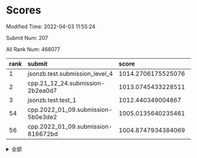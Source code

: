 # Scores

Modified Time: 2022-04-03 11:55:24

Submit Num: 207

All Rank Num: 466077

| rank |               submit               |       score        |       sigma        | pk_num |
| :--- | :--------------------------------- | :----------------- | :----------------- | :----- |
| 1    | jsonzb.test.submission_level_4     | 1014.2706175525076 | 0.8311533167226988 | 9009   |
| 2    | cpp.21_12_24.submission-2b2ea0d7   | 1013.0745433228511 | 0.8171849510714498 | 9008   |
| 3    | jsonzb.test.test_1                 | 1012.440349004867  | 0.796767340474264  | 9002   |
| 54   | cpp.2022_01_09.submission-5b0e3de2 | 1005.0135640235461 | 0.7308288274693926 | 9008   |
| 56   | cpp.2022_01_09.submission-816672bd | 1004.8747934384069 | 0.7263324325282237 | 9005   |


<details>
<summary>全部</summary>

| rank |                 submit                 |       score        |       sigma        | pk_num |
| :--- | :------------------------------------- | :----------------- | :----------------- | :----- |
| 1    | jsonzb.test.submission_level_4         | 1014.2706175525076 | 0.8311533167226988 | 9009   |
| 2    | cpp.21_12_24.submission-2b2ea0d7       | 1013.0745433228511 | 0.8171849510714498 | 9008   |
| 3    | jsonzb.test.test_1                     | 1012.440349004867  | 0.796767340474264  | 9002   |
| 4    | gobigger.level_3.submission_level_3_25 | 1012.2378467952468 | 0.795844227746042  | 9008   |
| 5    | gobigger.level_3.submission_level_3_26 | 1011.8958925457856 | 0.7713146239969514 | 9009   |
| 6    | gobigger.level_3.submission_level_3_22 | 1011.1932568931977 | 0.7749540850087239 | 9012   |
| 7    | gobigger.level_3.submission_level_3_18 | 1011.158247906908  | 0.7482580764496432 | 9010   |
| 8    | gobigger.level_3.submission_level_3_0  | 1011.0773368697246 | 0.7756646366651385 | 9005   |
| 9    | gobigger.level_3.submission_level_3_21 | 1011.0585021795396 | 0.7559185896025665 | 9007   |
| 10   | gobigger.level_3.submission_level_3_32 | 1010.7637742340266 | 0.7747865620913653 | 9008   |
| 11   | gobigger.level_3.submission_level_3_8  | 1010.6907117242548 | 0.7738503885218319 | 9007   |
| 12   | gobigger.level_3.submission_level_3_35 | 1010.6276179778031 | 0.7499177968966317 | 9010   |
| 13   | gobigger.level_3.submission_level_3_11 | 1010.6191633537359 | 0.7645157545852064 | 9006   |
| 14   | gobigger.level_3.submission_level_3_5  | 1010.5975601550147 | 0.7648177613060099 | 9006   |
| 15   | gobigger.level_3.submission_level_3_46 | 1010.5648361268152 | 0.7596381537884411 | 8999   |
| 16   | gobigger.level_3.submission_level_3_15 | 1010.5068631781801 | 0.7682240297837171 | 9004   |
| 17   | gobigger.level_3.submission_level_3_4  | 1010.5008715577386 | 0.7496451545174978 | 9002   |
| 18   | gobigger.level_3.submission_level_3_28 | 1010.4558713842086 | 0.7594000917624004 | 9003   |
| 19   | gobigger.level_3.submission_level_3_39 | 1010.3809139028091 | 0.7536652475511829 | 9004   |
| 20   | gobigger.level_3.submission_level_3_34 | 1010.3250472423722 | 0.7717739765967245 | 9005   |
| 21   | gobigger.level_3.submission_level_3_23 | 1010.2797173697843 | 0.7867318641612143 | 9002   |
| 22   | gobigger.level_3.submission_level_3_24 | 1010.275708139515  | 0.7295632454415921 | 9003   |
| 23   | gobigger.level_3.submission_level_3_17 | 1010.1817447051885 | 0.7630201208715065 | 9007   |
| 24   | gobigger.level_3.submission_level_3_40 | 1010.0867680140182 | 0.7599973613478856 | 9009   |
| 25   | gobigger.level_3.submission_level_3_36 | 1010.0476557452071 | 0.7585628139498517 | 9008   |
| 26   | gobigger.level_3.submission_level_3_37 | 1010.0265477230039 | 0.7802303293856357 | 9008   |
| 27   | gobigger.level_3.submission_level_3_29 | 1009.995493286501  | 0.7653726265111112 | 9004   |
| 28   | gobigger.level_3.submission_level_3_31 | 1009.985136221135  | 0.7485841946921363 | 9003   |
| 29   | gobigger.level_3.submission_level_3_49 | 1009.9359740796102 | 0.7650821834311529 | 9005   |
| 30   | gobigger.level_3.submission_level_3_27 | 1009.9202827062485 | 0.7499910980198391 | 9010   |
| 31   | gobigger.level_3.submission_level_3_6  | 1009.9144368004739 | 0.7504408464137613 | 9010   |
| 32   | gobigger.level_3.submission_level_3_16 | 1009.8931299840458 | 0.7800646134613737 | 9001   |
| 33   | gobigger.level_3.submission_level_3_38 | 1009.8785317771675 | 0.7613170637074483 | 9010   |
| 34   | gobigger.level_3.submission_level_3_12 | 1009.8330880408759 | 0.7508386975179576 | 9008   |
| 35   | gobigger.level_3.submission_level_3_33 | 1009.8062232768348 | 0.7469423433857346 | 9005   |
| 36   | gobigger.level_3.submission_level_3_20 | 1009.7936381303361 | 0.7512068298042017 | 9010   |
| 37   | gobigger.level_3.submission_level_3_42 | 1009.772473822979  | 0.745952715870852  | 9007   |
| 38   | gobigger.level_3.submission_level_3_41 | 1009.5624213008563 | 0.7516889454345174 | 9007   |
| 39   | gobigger.level_3.submission_level_3_19 | 1009.5345435867325 | 0.7643361994475599 | 9004   |
| 40   | gobigger.level_3.submission_level_3_7  | 1009.5285450191918 | 0.75918860628944   | 9007   |
| 41   | gobigger.level_3.submission_level_3_43 | 1009.4762223926467 | 0.7283039690919949 | 9009   |
| 42   | gobigger.level_3.submission_level_3_47 | 1009.4752776934316 | 0.7852001051236914 | 9005   |
| 43   | gobigger.level_3.submission_level_3_13 | 1009.4449483027655 | 0.7434704102653458 | 9006   |
| 44   | gobigger.level_3.submission_level_3_3  | 1009.3668956779325 | 0.7519018922451711 | 9008   |
| 45   | gobigger.level_3.submission_level_3_1  | 1009.2790307214758 | 0.7605118666581289 | 9008   |
| 46   | gobigger.level_3.submission_level_3_30 | 1009.2524309489961 | 0.7372694244294623 | 9005   |
| 47   | gobigger.level_3.submission_level_3_48 | 1009.1801903957006 | 0.7510989953351075 | 9007   |
| 48   | gobigger.level_3.submission_level_3_45 | 1009.0051426652439 | 0.7429276735938571 | 9005   |
| 49   | gobigger.level_3.submission_level_3_14 | 1008.9385570481331 | 0.738854651453493  | 9009   |
| 50   | gobigger.level_3.submission_level_3_10 | 1008.7639411097105 | 0.7267778691117075 | 9002   |
| 51   | gobigger.level_3.submission_level_3_9  | 1008.6736408716348 | 0.74844050198503   | 9005   |
| 52   | gobigger.level_3.submission_level_3_2  | 1008.5762422786551 | 0.7415030201122269 | 9002   |
| 53   | gobigger.level_3.submission_level_3_44 | 1008.4725974307972 | 0.7357417485252278 | 9009   |
| 54   | cpp.2022_01_09.submission-5b0e3de2     | 1005.0135640235461 | 0.7308288274693926 | 9008   |
| 55   | gobigger.level_1.submission_level_1_19 | 1004.9302411270877 | 0.7256452188454172 | 9012   |
| 56   | cpp.2022_01_09.submission-816672bd     | 1004.8747934384069 | 0.7263324325282237 | 9005   |
| 57   | gobigger.level_1.submission_level_1_34 | 1004.5606370510142 | 0.7131689279773714 | 9009   |
| 58   | gobigger.level_1.submission_level_1_33 | 1004.5579533535491 | 0.729219278346173  | 9006   |
| 59   | gobigger.level_1.submission_level_1_44 | 1004.5305873213338 | 0.7160134531373615 | 9009   |
| 60   | gobigger.level_1.submission_level_1_42 | 1004.504339104292  | 0.7240862772457018 | 9002   |
| 61   | gobigger.level_1.submission_level_1_10 | 1004.4768089788197 | 0.7148387510787542 | 9007   |
| 62   | gobigger.level_1.submission_level_1_27 | 1004.4056033784061 | 0.7302590867194477 | 9006   |
| 63   | gobigger.level_1.submission_level_1_24 | 1004.2936140875122 | 0.7201039795254734 | 9008   |
| 64   | gobigger.level_1.submission_level_1_17 | 1004.1265460619651 | 0.7186997572141417 | 9005   |
| 65   | gobigger.level_1.submission_level_1_31 | 1003.9921984904337 | 0.7193507891043052 | 9004   |
| 66   | gobigger.level_1.submission_level_1_6  | 1003.9689673692933 | 0.7103450571179396 | 9004   |
| 67   | gobigger.level_1.submission_level_1_12 | 1003.9353544344046 | 0.7089880660839791 | 9003   |
| 68   | gobigger.level_1.submission_level_1_30 | 1003.9290176690342 | 0.7210672116729799 | 9010   |
| 69   | gobigger.level_1.submission_level_1_45 | 1003.8887250326422 | 0.7242159183583299 | 9012   |
| 70   | gobigger.level_1.submission_level_1_11 | 1003.7971028034613 | 0.714326157397503  | 9007   |
| 71   | gobigger.level_1.submission_level_1_28 | 1003.7248280930276 | 0.7259136936686409 | 9004   |
| 72   | gobigger.level_1.submission_level_1_14 | 1003.7220001127378 | 0.7087773189539486 | 9003   |
| 73   | gobigger.level_1.submission_level_1_21 | 1003.6460735128705 | 0.7241484199499    | 9001   |
| 74   | gobigger.level_1.submission_level_1_49 | 1003.6284858993747 | 0.7240489643084672 | 9009   |
| 75   | gobigger.level_1.submission_level_1_46 | 1003.6103917639788 | 0.7236853650388508 | 9011   |
| 76   | gobigger.level_1.submission_level_1_0  | 1003.5942942813867 | 0.7155312549255394 | 9002   |
| 77   | gobigger.level_1.submission_level_1_26 | 1003.5691148229972 | 0.7233346189047068 | 9004   |
| 78   | gobigger.level_1.submission_level_1_9  | 1003.5355123835661 | 0.7247815860645195 | 9004   |
| 79   | gobigger.level_1.submission_level_1_32 | 1003.4886480249357 | 0.7172398516328677 | 9004   |
| 80   | gobigger.level_1.submission_level_1_13 | 1003.4584901223035 | 0.719813469342364  | 9005   |
| 81   | gobigger.level_1.submission_level_1_15 | 1003.4297726384106 | 0.7040016159377053 | 9007   |
| 82   | gobigger.level_1.submission_level_1_47 | 1003.4101999747032 | 0.7155694865338553 | 9013   |
| 83   | gobigger.level_1.submission_level_1_43 | 1003.3682656321813 | 0.7218469965395214 | 9003   |
| 84   | gobigger.level_1.submission_level_1_1  | 1003.3093593950244 | 0.7282820315376193 | 9008   |
| 85   | gobigger.level_1.submission_level_1_37 | 1003.2258289719582 | 0.7104473203745315 | 9006   |
| 86   | gobigger.level_1.submission_level_1_29 | 1003.2117500915763 | 0.7268531420448487 | 9006   |
| 87   | gobigger.level_1.submission_level_1_36 | 1003.2114119781482 | 0.7321969486705272 | 9005   |
| 88   | gobigger.level_1.submission_level_1_5  | 1003.0889798662569 | 0.710990294384983  | 9006   |
| 89   | gobigger.level_1.submission_level_1_38 | 1003.0736237910108 | 0.718467891625082  | 9010   |
| 90   | gobigger.level_1.submission_level_1_7  | 1003.0431049651183 | 0.730675283177707  | 9006   |
| 91   | gobigger.level_1.submission_level_1_39 | 1003.0427332427377 | 0.7351109707573905 | 9006   |
| 92   | gobigger.level_1.submission_level_1_40 | 1003.0097622140617 | 0.7159803556249609 | 9003   |
| 93   | gobigger.level_1.submission_level_1_16 | 1002.9871219762024 | 0.7182754293752754 | 9009   |
| 94   | gobigger.level_1.submission_level_1_48 | 1002.9820693673532 | 0.7037492275128164 | 9010   |
| 95   | gobigger.level_1.submission_level_1_35 | 1002.9774333759207 | 0.7173826788265638 | 9003   |
| 96   | gobigger.level_1.submission_level_1_22 | 1002.9756812019722 | 0.7144951088153594 | 9000   |
| 97   | gobigger.level_1.submission_level_1_23 | 1002.8563035962047 | 0.7109922286230227 | 9010   |
| 98   | gobigger.level_1.submission_level_1_20 | 1002.5815100706716 | 0.7172775579535727 | 9000   |
| 99   | gobigger.level_1.submission_level_1_4  | 1002.563335763999  | 0.7108663307281095 | 9008   |
| 100  | gobigger.level_1.submission_level_1_8  | 1002.5343555887887 | 0.7232705395691703 | 9003   |
| 101  | gobigger.level_1.submission_level_1_18 | 1002.4890491225747 | 0.7175628766891133 | 9009   |
| 102  | gobigger.level_1.submission_level_1_41 | 1002.4653721723231 | 0.721838680619418  | 9007   |
| 103  | gobigger.level_1.submission_level_1_25 | 1002.0521707683786 | 0.7121476295114024 | 9003   |
| 104  | gobigger.level_1.submission_level_1_2  | 1001.9100095380483 | 0.716843807749684  | 9008   |
| 105  | gobigger.level_1.submission_level_1_3  | 1001.4298240060347 | 0.7190406649269591 | 9002   |
| 106  | gobigger.random.submission_random_7    | 997.4295592431627  | 0.7006127822958889 | 9005   |
| 107  | gobigger.random.submission_random_6    | 997.3369225384808  | 0.7040487175626304 | 9004   |
| 108  | gobigger.random.submission_random_23   | 997.1004222279175  | 0.7100264320204211 | 9008   |
| 109  | gobigger.random.submission_random_11   | 997.0651987864943  | 0.7208513118695913 | 9008   |
| 110  | gobigger.random.submission_random_14   | 997.0376589896084  | 0.710230264505264  | 8999   |
| 111  | gobigger.random.submission_random_5    | 997.0345161541113  | 0.7055046318544598 | 9007   |
| 112  | gobigger.random.submission_random_29   | 996.8562432644582  | 0.7155894172058488 | 9005   |
| 113  | gobigger.random.submission_random_31   | 996.8159692771109  | 0.7125763484413515 | 9008   |
| 114  | gobigger.random.submission_random_24   | 996.8111507995916  | 0.7204942408544063 | 9003   |
| 115  | gobigger.random.submission_random_36   | 996.7155345932748  | 0.7037509039832512 | 9007   |
| 116  | gobigger.random.submission_random_3    | 996.6645656974416  | 0.7074583077811394 | 9001   |
| 117  | gobigger.random.submission_random_0    | 996.5326991342995  | 0.7107429134068189 | 9007   |
| 118  | gobigger.random.submission_random_13   | 996.5199787590095  | 0.7062606494896617 | 9009   |
| 119  | gobigger.random.submission_random_26   | 996.5119204781356  | 0.695742360341464  | 9007   |
| 120  | gobigger.random.submission_random_48   | 996.5026437181214  | 0.7105920992133811 | 9001   |
| 121  | gobigger.random.submission_random_38   | 996.3473478552019  | 0.7023706667750227 | 9001   |
| 122  | gobigger.random.submission_random_46   | 996.330525528458   | 0.6950820280522603 | 9003   |
| 123  | gobigger.random.submission_random_44   | 996.1860880388665  | 0.7124516369356769 | 9007   |
| 124  | gobigger.random.submission_random_19   | 996.15369550112    | 0.7198841462139148 | 9002   |
| 125  | gobigger.random.submission_random_9    | 996.0865642472119  | 0.7038228356219064 | 9005   |
| 126  | gobigger.random.submission_random_37   | 996.0857921751216  | 0.7024240437332387 | 9006   |
| 127  | gobigger.random.submission_random_4    | 996.0667922040797  | 0.7093827189857722 | 9002   |
| 128  | gobigger.random.submission_random_2    | 995.983461735903   | 0.7120756644624584 | 9005   |
| 129  | gobigger.random.submission_random_41   | 995.9202280696252  | 0.7059214063352734 | 9011   |
| 130  | gobigger.random.submission_random_22   | 995.9175193805507  | 0.7128925381237918 | 9004   |
| 131  | gobigger.random.submission_random_39   | 995.8152711945968  | 0.7001502025409445 | 9008   |
| 132  | gobigger.random.submission_random_30   | 995.7989139283552  | 0.712349565888423  | 9002   |
| 133  | gobigger.random.submission_random_33   | 995.7606981222173  | 0.7108958964206686 | 9011   |
| 134  | gobigger.random.submission_random_43   | 995.7235989696063  | 0.710542671804995  | 9006   |
| 135  | gobigger.random.submission_random_28   | 995.7073619238427  | 0.7210148679042193 | 9013   |
| 136  | gobigger.random.submission_random_21   | 995.7042490024705  | 0.7181232568168183 | 9003   |
| 137  | gobigger.random.submission_random_47   | 995.6225207225128  | 0.7065370691845771 | 9010   |
| 138  | gobigger.random.submission_random_10   | 995.6097678532682  | 0.7127199784943666 | 9007   |
| 139  | gobigger.random.submission_random_32   | 995.5919372185606  | 0.712029293953888  | 9007   |
| 140  | gobigger.random.submission_random_1    | 995.4342607224345  | 0.7026222451561297 | 9005   |
| 141  | gobigger.random.submission_random_15   | 995.4340545605868  | 0.7145255196802981 | 8999   |
| 142  | gobigger.random.submission_random_12   | 995.4292226625539  | 0.7071695765959746 | 9007   |
| 143  | gobigger.random.submission_random_25   | 995.3906551702352  | 0.7135339038243333 | 9010   |
| 144  | gobigger.random.submission_random_49   | 995.3648024745138  | 0.7171254262794522 | 9016   |
| 145  | gobigger.random.submission_random_16   | 995.3287726498659  | 0.697347283190895  | 9006   |
| 146  | gobigger.random.submission_random_45   | 995.3245265752162  | 0.7217093561274557 | 9001   |
| 147  | gobigger.random.submission_random_8    | 995.3153886651035  | 0.7084264537611871 | 9004   |
| 148  | gobigger.random.submission_random_42   | 995.2030348996713  | 0.7265964826632895 | 9005   |
| 149  | gobigger.random.submission_random_20   | 995.000918396041   | 0.7257523328303347 | 9012   |
| 150  | gobigger.random.submission_random_18   | 994.954153438242   | 0.7274269454226571 | 9009   |
| 151  | gobigger.random.submission_random_27   | 994.9521003887999  | 0.723150304554077  | 9004   |
| 152  | gobigger.random.submission_random_40   | 994.9082135307619  | 0.7150725106382972 | 9005   |
| 153  | gobigger.random.submission_random_17   | 994.8168280265222  | 0.7010264995229285 | 9007   |
| 154  | gobigger.random.submission_random_35   | 994.6611789976422  | 0.7162755618867886 | 9005   |
| 155  | gobigger.random.submission_random_34   | 994.498887006922   | 0.7200555841759615 | 9010   |
| 156  | gobigger.level_2.submission_level_2_49 | 993.9819082451902  | 0.7154071138307659 | 9007   |
| 157  | gobigger.level_2.submission_level_2_26 | 993.2593998291208  | 0.7533132820974108 | 9008   |
| 158  | gobigger.level_2.submission_level_2_27 | 993.2000310763997  | 0.7324073085116861 | 9008   |
| 159  | gobigger.level_2.submission_level_2_40 | 993.159098950535   | 0.7314187782357746 | 9001   |
| 160  | gobigger.level_2.submission_level_2_16 | 993.1232047445546  | 0.7284234546008296 | 9004   |
| 161  | gobigger.level_2.submission_level_2_5  | 993.0568457591402  | 0.7241447895188723 | 9005   |
| 162  | gobigger.level_2.submission_level_2_23 | 992.9170949455295  | 0.7361544572704952 | 9005   |
| 163  | gobigger.level_2.submission_level_2_35 | 992.8913633612277  | 0.7425794319296054 | 9005   |
| 164  | gobigger.level_2.submission_level_2_42 | 992.7987562639738  | 0.7348215613753526 | 9006   |
| 165  | gobigger.level_2.submission_level_2_21 | 992.7159530194156  | 0.7314448872759162 | 9005   |
| 166  | gobigger.level_2.submission_level_2_20 | 992.6336225045883  | 0.7594621012984426 | 9005   |
| 167  | gobigger.level_2.submission_level_2_48 | 992.5758901916521  | 0.7510523427146599 | 9008   |
| 168  | gobigger.level_2.submission_level_2_46 | 992.5537109635935  | 0.747649108537114  | 9008   |
| 169  | gobigger.level_2.submission_level_2_31 | 992.5244322947995  | 0.7468952397352211 | 9006   |
| 170  | gobigger.level_2.submission_level_2_45 | 992.4747908687219  | 0.731525231858458  | 9003   |
| 171  | gobigger.level_2.submission_level_2_9  | 992.4718976110332  | 0.7448036166206674 | 9006   |
| 172  | gobigger.level_2.submission_level_2_43 | 992.4547514644987  | 0.7496773980316461 | 9017   |
| 173  | gobigger.level_2.submission_level_2_25 | 992.4441135683539  | 0.7330347580512295 | 9011   |
| 174  | gobigger.level_2.submission_level_2_0  | 992.3575494459582  | 0.7636084159840747 | 9008   |
| 175  | gobigger.level_2.submission_level_2_38 | 992.3530016549687  | 0.7544688003981095 | 9008   |
| 176  | gobigger.level_2.submission_level_2_44 | 992.2395160351449  | 0.7528119519399584 | 9009   |
| 177  | gobigger.level_2.submission_level_2_29 | 992.2334655462041  | 0.7491269993750619 | 9008   |
| 178  | gobigger.level_2.submission_level_2_47 | 992.1901100859715  | 0.7401990558278414 | 9006   |
| 179  | gobigger.level_2.submission_level_2_13 | 992.178848118425   | 0.7555433636980292 | 9009   |
| 180  | gobigger.level_2.submission_level_2_30 | 992.1631339505903  | 0.736634026094487  | 9009   |
| 181  | gobigger.level_2.submission_level_2_6  | 992.143896309758   | 0.736957131129345  | 9007   |
| 182  | gobigger.level_2.submission_level_2_18 | 992.0788161288847  | 0.7416015171309595 | 9008   |
| 183  | gobigger.level_2.submission_level_2_33 | 991.9969882118581  | 0.7531997353307929 | 9005   |
| 184  | gobigger.level_2.submission_level_2_15 | 991.9906673343288  | 0.7240782558752941 | 9009   |
| 185  | gobigger.level_2.submission_level_2_36 | 991.947803097741   | 0.7706082787597606 | 9001   |
| 186  | gobigger.level_2.submission_level_2_41 | 991.911119027659   | 0.7363586286674564 | 9011   |
| 187  | gobigger.level_2.submission_level_2_1  | 991.8967814178868  | 0.7431953113427952 | 9006   |
| 188  | gobigger.level_2.submission_level_2_14 | 991.8844427004905  | 0.7532346769173682 | 9000   |
| 189  | gobigger.level_2.submission_level_2_10 | 991.8784505660018  | 0.7627614973474365 | 9010   |
| 190  | gobigger.level_2.submission_level_2_22 | 991.6434298115158  | 0.7535937431015552 | 9004   |
| 191  | gobigger.level_2.submission_level_2_28 | 991.6336601963467  | 0.7475551185483951 | 9002   |
| 192  | gobigger.level_2.submission_level_2_32 | 991.5941531093173  | 0.7649140046745669 | 9011   |
| 193  | gobigger.level_2.submission_level_2_4  | 991.4399061277396  | 0.7586117123218706 | 9008   |
| 194  | gobigger.level_2.submission_level_2_19 | 991.338624073183   | 0.7542384497462289 | 9006   |
| 195  | gobigger.level_2.submission_level_2_7  | 991.3332773559265  | 0.7442810955100816 | 9008   |
| 196  | gobigger.level_2.submission_level_2_12 | 991.2490670519294  | 0.7598234208968603 | 9012   |
| 197  | gobigger.level_2.submission_level_2_24 | 991.1694432487459  | 0.7612224035197172 | 9011   |
| 198  | gobigger.level_2.submission_level_2_11 | 991.1524363681322  | 0.7498265516574196 | 9010   |
| 199  | gobigger.level_2.submission_level_2_17 | 991.01787933233    | 0.7647167265075276 | 9005   |
| 200  | gobigger.level_2.submission_level_2_39 | 990.921075092186   | 0.7338961338650367 | 9007   |
| 201  | gobigger.level_2.submission_level_2_3  | 990.8810514956268  | 0.7595961044480287 | 9003   |
| 202  | gobigger.level_2.submission_level_2_2  | 990.8103946536979  | 0.7448710213054465 | 9014   |
| 203  | gobigger.level_2.submission_level_2_37 | 990.7432064456507  | 0.7466581627496551 | 9012   |
| 204  | gobigger.level_2.submission_level_2_34 | 989.8380096261633  | 0.7704913921867719 | 9004   |
| 205  | gobigger.level_2.submission_level_2_8  | 989.7587842035218  | 0.7438637376581192 | 9004   |
| 206  | gobigger.none.submission_none_1        | 980.7506303254617  | 1.4709666488671238 | 9007   |
| 207  | gobigger.none.submission_none_0        | 977.2010668164336  | 1.3472172768572241 | 9007   |

</details>